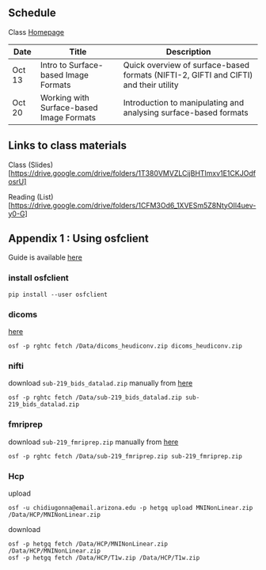 

## Schedule
Class [Homepage](https://d2l.arizona.edu/d2l/home/924931)

| Date   |   Title    | Description        |
| ---    |  ---       | ---                |
| Oct 13 | Intro to Surface-based Image Formats     |   Quick overview of surface-based formats (NIFTI-2, GIFTI and CIFTI) and their utility  |  
| Oct 20 | Working with Surface-based Image Formats | Introduction to manipulating and analysing surface-based formats     |

## Links to class materials

Class (Slides)[https://drive.google.com/drive/folders/1T380VMVZLCijBHTlmxv1E1CKJOdfosrU]

Reading (List)[https://drive.google.com/drive/folders/1CFM3Od6_1XVESm5Z8NtyOIl4uev-y0-G]


## Appendix 1 : Using osfclient  
Guide is available [here](https://osfclient.readthedocs.io/en/latest/cli-usage.html)


### install osfclient

    pip install --user osfclient

### dicoms

[here](https://osf.io/5q8fb/)

    osf -p rghtc fetch /Data/dicoms_heudiconv.zip dicoms_heudiconv.zip

### nifti
download `sub-219_bids_datalad.zip` manually from [here](https://osf.io/r5w93/)

    osf -p rghtc fetch /Data/sub-219_bids_datalad.zip sub-219_bids_datalad.zip

### fmriprep
download `sub-219_fmriprep.zip` manually from [here](https://osf.io/jftsg/)

    osf -p rghtc fetch /Data/sub-219_fmriprep.zip sub-219_fmriprep.zip


### Hcp

upload 

    osf -u chidiugonna@email.arizona.edu -p hetgq upload MNINonLinear.zip /Data/HCP/MNINonLinear.zip

download

    osf -p hetgq fetch /Data/HCP/MNINonLinear.zip /Data/HCP/MNINonLinear.zip
    osf -p hetgq fetch /Data/HCP/T1w.zip /Data/HCP/T1w.zip

